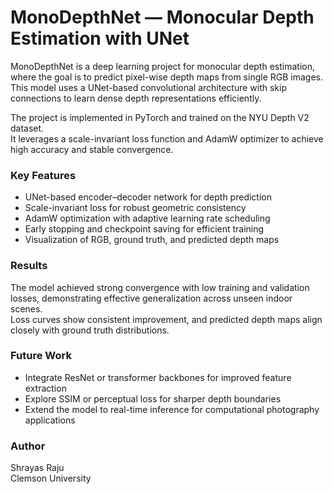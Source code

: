 # MonoDepthNet — Monocular Depth Estimation with UNet

MonoDepthNet is a deep learning project for monocular depth estimation, where the goal is to predict pixel-wise depth maps from single RGB images.  
This model uses a UNet-based convolutional architecture with skip connections to learn dense depth representations efficiently.

The project is implemented in PyTorch and trained on the NYU Depth V2 dataset.  
It leverages a scale-invariant loss function and AdamW optimizer to achieve high accuracy and stable convergence.

### Key Features
- UNet-based encoder–decoder network for depth prediction  
- Scale-invariant loss for robust geometric consistency  
- AdamW optimization with adaptive learning rate scheduling  
- Early stopping and checkpoint saving for efficient training  
- Visualization of RGB, ground truth, and predicted depth maps  

### Results
The model achieved strong convergence with low training and validation losses, demonstrating effective generalization across unseen indoor scenes.  
Loss curves show consistent improvement, and predicted depth maps align closely with ground truth distributions.

### Future Work
- Integrate ResNet or transformer backbones for improved feature extraction  
- Explore SSIM or perceptual loss for sharper depth boundaries  
- Extend the model to real-time inference for computational photography applications  

### Author
Shrayas Raju  
Clemson University  

